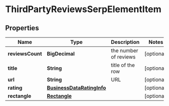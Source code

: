 

# ThirdPartyReviewsSerpElementItem


## Properties

| Name | Type | Description | Notes |
|------------ | ------------- | ------------- | -------------|
|**reviewsCount** | **BigDecimal** | the number of reviews |  [optional] |
|**title** | **String** | title of the row |  [optional] |
|**url** | **String** | URL |  [optional] |
|**rating** | [**BusinessDataRatingInfo**](BusinessDataRatingInfo.md) |  |  [optional] |
|**rectangle** | [**Rectangle**](Rectangle.md) |  |  [optional] |



